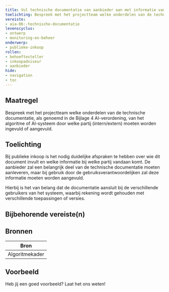 ```yaml
---
title: Vul technische documentatie van aanbieder aan met informatie vanuit de gebruiksverantwoordelijke
toelichting: Bespreek met het projectteam welke onderdelen van de technische documentatie, als genoemd in de Bijlage 4 AI-verordening, van het algoritme of AI-systeem door welke partij (intern/extern) moeten worden ingevuld of aangevuld. 
vereiste:
- aia-06:-technische-documentatie
levenscyclus:
- ontwerp
- monitoring-en-beheer
onderwerp:
- publieke-inkoop
rollen:
- behoeftesteller
- inkoopadviseur
- aanbieder
hide:
- navigation
- toc
---
```


<!-- tags -->
## Maatregel

Bespreek met het projectteam welke onderdelen van de technische documentatie, als genoemd in de Bijlage 4 AI-verordening, van het algoritme of AI-systeem door welke partij (intern/extern) moeten worden ingevuld of aangevuld.


## Toelichting

Bij publieke inkoop is het nodig duidelijke afspraken te hebben over wie dit document invult en welke informatie bij welke partij vandaan komt.
De aanbieder zal een belangrijk deel van de technische documentatie moeten aanleveren, maar bij gebruik door de gebruiksverantwoordelijken zal deze informatie moeten worden aangevuld.

Hierbij is het van belang dat de documentatie aansluit bij de verschillende gebruikers van het systeem, waarbij rekening wordt gehouden met verschillende toepassingen of versies.

## Bijbehorende vereiste(n)

<!-- list_vereisten_on_maatregelen_page -->

## Bronnen

| Bron                        |
|-----------------------------|
|Algoritmekader|

## Voorbeeld

Heb jij een goed voorbeeld? Laat het ons weten!

